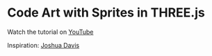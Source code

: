 # Code Art with Sprites in THREE.js

Watch the tutorial on [YouTube](https://youtu.be/vFqpFVcswcs)

Inspiration: [Joshua Davis](https://joshuadavis.com/)